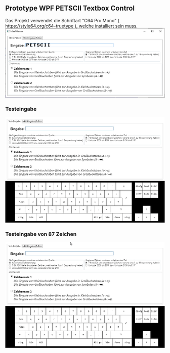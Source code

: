 ## Prototype WPF PETSCII Textbox Control
Das Projekt verwendet die Schriftart "C64 Pro Mono" ( https://style64.org/c64-truetype ), welche installiert sein muss.
![](/images/Prototype_WPF_PETSCII_Textbox_Control_001.png)

### Testeingabe
![](/images/Prototype_WPF_PETSCII_Textbox_Control_002.gif)

### Testeingabe von 87 Zeichen
![](/images/Prototype_WPF_PETSCII_Textbox_Control_003.gif)